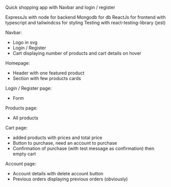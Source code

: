 Quick shopping app with Navbar and login / register

ExpressJs with node for backend Mongodb for db ReactJs for frontend with
typescript and tailwindcss for styling Testing with react-testing-library (jest)

Navbar:

- Logo in svg
- Login / Register
- Cart displaying number of products and cart details on hover

Homepage:

- Header with one featured product
- Section with few products cards

Login / Register page:

- Form

Products page:

- All products

Cart page:

- added products with prices and total price
- Button to purchase, need an account to purchase
- Confirmation of purchase (with test message as confirmation) then empty cart

Account page:

- Account details with delete account button
- Previous orders displaying previous orders (obviously)
